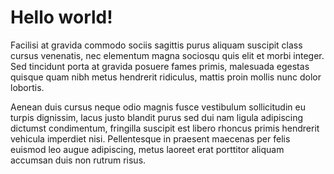---
---
# Hello world!

Facilisi at gravida commodo sociis sagittis purus aliquam suscipit class cursus venenatis, nec elementum magna sociosqu quis elit et morbi integer. Sed tincidunt porta at gravida posuere fames primis, malesuada egestas quisque quam nibh metus hendrerit ridiculus, mattis proin mollis nunc dolor lobortis. 

Aenean duis cursus neque odio magnis fusce vestibulum sollicitudin eu turpis dignissim, lacus justo blandit purus sed dui nam ligula adipiscing dictumst condimentum, fringilla suscipit est libero rhoncus primis hendrerit vehicula imperdiet nisi. Pellentesque in praesent maecenas per felis euismod leo augue adipiscing, metus laoreet erat porttitor aliquam accumsan duis non rutrum risus.
